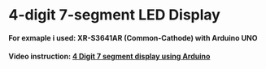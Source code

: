 # 4-digit 7-segment LED Display

#### For exmaple i used: XR-S3641AR (Common-Cathode) with Arduino UNO
#### Video instruction: [4 Digit 7 segment display using Arduino](https://www.youtube.com/watch?v=3m4jhmafg8E)
